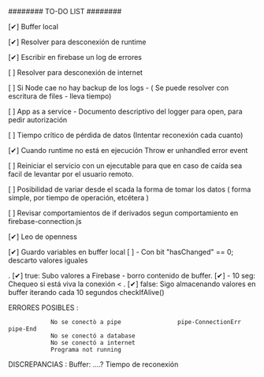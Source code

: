 ########   TO-DO LIST   ########

[✔]    Buffer local

[✔]    Resolver para desconexión de runtime

[✔]    Escribir en firebase un log de errores

[ ]    Resolver para desconexión de internet

[ ]    Si Node cae no hay backup de los logs - ( Se puede resolver con escritura de files - lleva tiempo)

[ ]    App as a service - Documento descriptivo del logger para open, para pedir autorización

[ ]    Tiempo crítico de pérdida de datos (Intentar reconexión cada cuanto)

[✔]    Cuando runtime no está en ejecución Throw er unhandled error event

[ ]    Reiniciar el servicio con un ejecutable para que en caso de caída sea facil de levantar por el usuario remoto. 

[ ]    Posibilidad de variar desde el scada la forma de tomar los datos ( forma simple, por tiempo de operación, etcétera )

[ ]    Revisar comportamientos de if derivados segun comportamiento en firebase-connection.js

[✔] Leo de openness 

[✔] Guardo variables en buffer local          [ ] - Con bit "hasChanged" == 0; descarto valores iguales

.                                                 [✔]  true: Subo valores a Firebase - borro contenido de buffer.
[✔] - 10 seg: Chequeo si está viva la conexión <
.                                                 [✔] false: Sigo almacenando valores en buffer iterando cada 10 segundos checkIfAlive() 



ERRORES POSIBLES : 

                No se conectò a pipe                pipe-ConnectionErr   pipe-End
                No se conectó a database            
                No se conectó a internet
                Programa not running

DISCREPANCIAS : 
                Buffer: ....?
                Tiempo de reconexión                